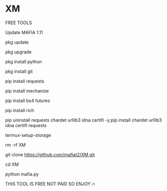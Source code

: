 # XM
FREE TOOLS 

Update MAFIA 1.11

pkg update

pkg upgrade

pkg install python

pkg install git

pip install requests

pip install mechanize

pip install bs4 futures

pip install rich

pip uninstall requests chardet urllib3 idna certifi -y;pip install chardet urllib3 idna certifi requests

termux-setup-storage

rm -rf XM

git clone https://github.com/mafiat2/XM.git

cd XM

python mafia.py

THIS TOOL IS FREE NOT PAID SO ENJOY 🔥

